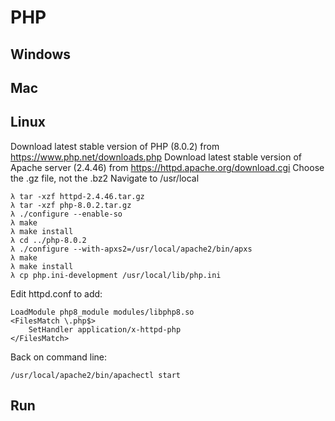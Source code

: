 # PHP 

## Windows

## Mac

## Linux
Download latest stable version of PHP (8.0.2) from https://www.php.net/downloads.php
Download latest stable version of Apache server (2.4.46) from https://httpd.apache.org/download.cgi
    Choose the .gz file, not the .bz2
Navigate to /usr/local
```
λ tar -xzf httpd-2.4.46.tar.gz
λ tar -xzf php-8.0.2.tar.gz
λ ./configure --enable-so
λ make
λ make install
λ cd ../php-8.0.2
λ ./configure --with-apxs2=/usr/local/apache2/bin/apxs
λ make 
λ make install
λ cp php.ini-development /usr/local/lib/php.ini
```

Edit httpd.conf to add:
```
LoadModule php8_module modules/libphp8.so
<FilesMatch \.php$>
    SetHandler application/x-httpd-php
</FilesMatch>
```
Back on command line:
```
/usr/local/apache2/bin/apachectl start
```

## Run